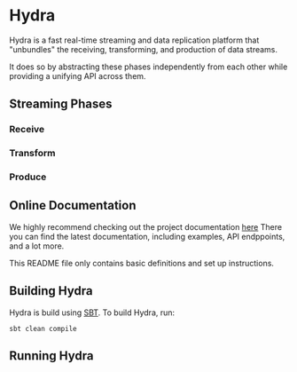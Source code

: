 # Hydra
Hydra is a fast real-time streaming and data replication platform that "unbundles" the receiving, transforming, 
and production of data streams.

It does so by abstracting these phases independently from each other while providing a unifying API across them.

## Streaming Phases

### Receive

### Transform

### Produce

## Online Documentation
We highly recommend checking out the project documentation [here](www.pluralsight.com.)  There you can find the latest documentation, including examples, API endppoints, and a lot more.

This README file only contains basic definitions and set up instructions.

## Building Hydra
Hydra is build using [SBT](http://www.scala-sbt.org/). To build Hydra, run:

```
sbt clean compile
```

## Running Hydra

